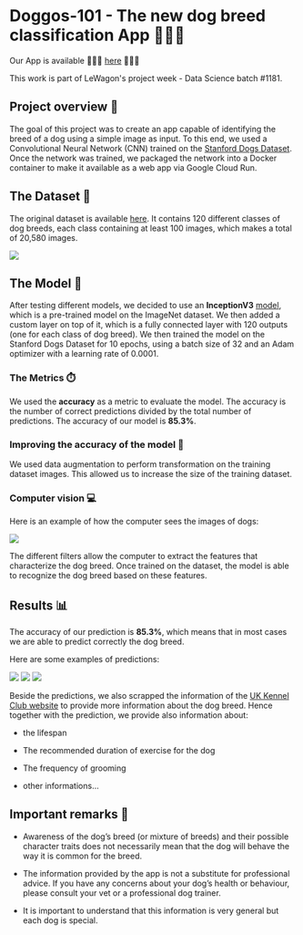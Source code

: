 # Doggos-101 - The new dog breed classification App 🐶🐶🐶

Our App is available 🐶🐶🐶 [here](https://doggos-101.streamlit.app/) 🐶🐶🐶

This work is part of LeWagon's project week - Data Science batch #1181.

## Project overview 🚀

The goal of this project was to create an app capable of identifying the breed of a dog using a simple image as input.
To this end, we used a Convolutional Neural Network (CNN) trained on the [Stanford Dogs Dataset](http://vision.stanford.edu/aditya86/ImageNetDogs/).
Once the network was trained, we packaged the network into a Docker container to make it available as a web app via Google Cloud Run.

## The Dataset 🐶

The original dataset is available [here](http://vision.stanford.edu/aditya86/ImageNetDogs/). It contains 120 different classes of dog breeds, each class containing at least 100 images, which makes a total of 20,580 images.

![](docs/kaggle_datasets.png)


## The Model 🧠

After testing different models, we decided to use an **InceptionV3** [model](https://www.tensorflow.org/api_docs/python/tf/keras/applications/inception_v3/InceptionV3), which is a pre-trained model on the ImageNet dataset. We then added a custom layer on top of it, which is a fully connected layer with 120 outputs (one for each class of dog breed). We then trained the model on the Stanford Dogs Dataset for 10 epochs, using a batch size of 32 and an Adam optimizer with a learning rate of 0.0001.

### The Metrics ⏱️

We used the **accuracy** as a metric to evaluate the model. The accuracy is the number of correct predictions divided by the total number of predictions. The accuracy of our model is **85.3%**.

### Improving the accuracy of the model 💪

We used data augmentation to perform transformation on the training dataset images. This allowed us to increase the size of the training dataset.

### Computer vision 💻

Here is an example of how the computer sees the images of dogs:

![](docs/activation_img2.png)

The different filters allow the computer to extract the features that characterize the dog breed. Once trained on the dataset, the model is able to recognize the dog breed based on these features.

## Results 📊

The accuracy of our prediction is **85.3%**, which means that in most cases we are able to predict correctly the dog breed.

Here are some examples of predictions:

![](docs/Labrador.png)    ![](docs/Papillon.png)    ![](docs/Pug.png)

Beside the predictions, we also scrapped the information of the [UK Kennel Club website](https://www.thekennelclub.org.uk/) to provide more information about the dog breed.
Hence together with the prediction, we provide also information about:

- the lifespan

- The recommended duration of exercise for the dog

- The frequency of grooming

- other informations...


## Important remarks 🚨

- Awareness of the dog’s breed (or mixture of breeds) and their possible character traits does not necessarily mean that the dog will behave the way it is common for the breed.

- The information provided by the app is not a substitute for professional advice. If you have any concerns about your dog’s health or behaviour, please consult your vet or a professional dog trainer.

- It is important to understand that this information is very general but each dog is special.
